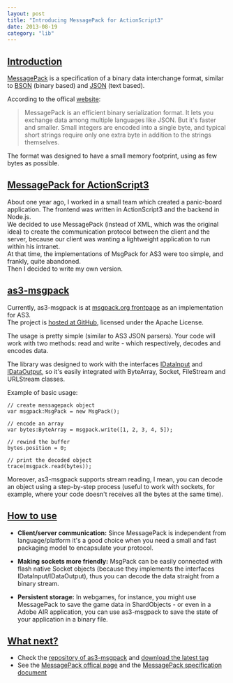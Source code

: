 ```yaml
---
layout: post
title: "Introducing MessagePack for ActionScript3"
date: 2013-08-19
category: "lib" 
---
```


## <u>Introduction</u>
[MessagePack](http://en.wikipedia.org/wiki/MessagePack) is a specification of a binary data interchange format, similar to [BSON](http://en.wikipedia.org/wiki/BSON) (binary based) and [JSON](http://en.wikipedia.org/wiki/JSON) (text based).

According to the offical [website](http://msgpack.org):
> MessagePack is an efficient binary serialization format. It lets you exchange data among multiple languages like JSON. But it's faster and smaller. Small integers are encoded into a single byte, and typical short strings require only one extra byte in addition to the strings themselves.

The format was designed to have a small memory footprint, using as few bytes as possible.

## <u>MessagePack for ActionScript3</u>
About one year ago, I worked in a small team which created a panic-board application. The frontend was written in ActionScript3 and the backend in Node.js.<br>
We decided to use MessagePack (instead of XML, which was the original idea) to create the communication protocol between the client and the server, because our client was wanting a lightweight application to run within his intranet.<br>
At that time, the implementations of MsgPack for AS3 were too simple, and frankly, quite abandoned.<br>
Then I decided to write my own version.

## <u>as3-msgpack</u>
Currently, as3-msgpack is at [msgpack.org frontpage](http://msgpack.org) as an implementation for AS3.<br>
The project is [hosted at GitHub](https://github.com/loteixeira/as3-msgpack), licensed under the Apache License.

The usage is pretty simple (similar to AS3 JSON parsers). Your code will work with two methods: read and write - which respectively, decodes and encodes data.

The library was designed to work with the interfaces [IDataInput](http://help.adobe.com/en_US/FlashPlatform/reference/actionscript/3/flash/utils/IDataInput.html) and [IDataOutput](http://help.adobe.com/en_US/FlashPlatform/reference/actionscript/3/flash/utils/IDataOutput.html), so it's easily integrated with ByteArray, Socket, FileStream and URLStream classes.

Example of basic usage:

	// create messagepack object
	var msgpack:MsgPack = new MsgPack();

	// encode an array
	var bytes:ByteArray = msgpack.write([1, 2, 3, 4, 5]);

	// rewind the buffer
	bytes.position = 0;

	// print the decoded object
	trace(msgpack.read(bytes));

Moreover, as3-msgpack supports stream reading, I mean, you can decode an object using a step-by-step process (useful to work with sockets, for example, where your code doesn't receives all the bytes at the same time).

## <u>How to use</u>

* <strong>Client/server communication:</strong>
Since MessagePack is independent from language/platform it's a good choice when you need a small and fast packaging model to encapsulate your protocol.

* <strong>Making sockets more friendly:</strong>
MsgPack can be easily connected with flash native Socket objects (because they implements the interfaces IDataInput/IDataOutput), thus you can decode the data straight from a binary stream.

* <strong>Persistent storage:</strong>
In webgames, for instance, you might use MessagePack to save the game data in ShardObjects - or even in a Adobe AIR application, you can use as3-msgpack to save the state of your application in a binary file.

## <u>What next?</u>

* Check the [repository of as3-msgpack](https://github.com/loteixeira/as3-msgpack) and [download the latest tag](https://github.com/loteixeira/as3-msgpack/archive/v1.0.1.zip)
* See the [MessagePack offical page](http://msgpack.org/) and the [MessagePack specification document](https://github.com/msgpack/msgpack/blob/master/spec.md)